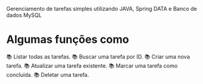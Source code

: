 Gerenciamento de tarefas simples utilizando JAVA, Spring DATA e Banco de dados MySQL

<h1>Algumas funções como</h1> 
📚 Listar todas as tarefas.
📚 Buscar uma tarefa por ID.
📚 Criar uma nova tarefa.
📚 Atualizar uma tarefa existente.
📚 Marcar uma tarefa como concluída.
📚 Deletar uma tarefa.
